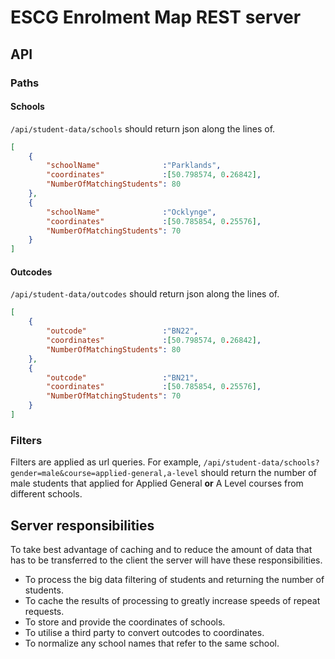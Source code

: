 # ESCG Enrolment Map REST server

## API

### Paths

#### Schools

`/api/student-data/schools` should return json along the lines of.

```json
[
    {
        "schoolName"              :"Parklands",
        "coordinates"             :[50.798574, 0.26842],
        "NumberOfMatchingStudents": 80
    },
    {
        "schoolName"              :"Ocklynge",
        "coordinates"             :[50.785854, 0.25576],
        "NumberOfMatchingStudents": 70
    } 
]
```

#### Outcodes

`/api/student-data/outcodes` should return json along the lines of.

```json
[
    {
        "outcode"                 :"BN22",
        "coordinates"             :[50.798574, 0.26842],
        "NumberOfMatchingStudents": 80
    },
    {
        "outcode"                 :"BN21",
        "coordinates"             :[50.785854, 0.25576],
        "NumberOfMatchingStudents": 70
    } 
]
```

### Filters

Filters are applied as url queries.
For example, `/api/student-data/schools?gender=male&course=applied-general,a-level` should return the number of male students that applied for Applied General **or** A Level courses from different schools.


## Server responsibilities

To take best advantage of caching and to reduce the amount of data that has to be transferred to the client the server will have these responsibilities.

- To process the big data filtering of students and returning the number of students.
- To cache the results of processing to greatly increase speeds of repeat requests.
- To store and provide the coordinates of schools.
- To utilise a third party to convert outcodes to coordinates.
- To normalize any school names that refer to the same school.
